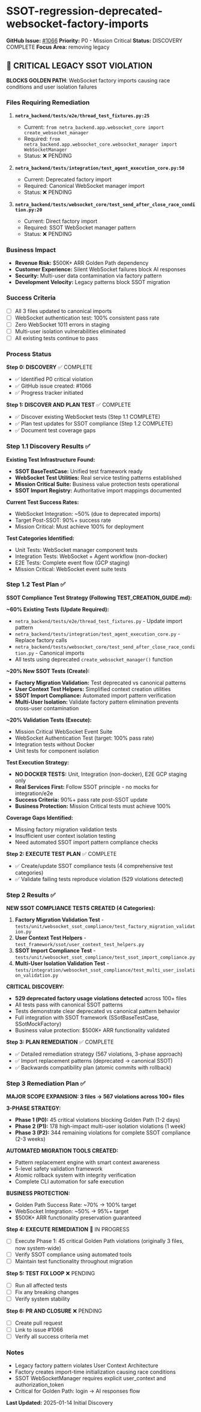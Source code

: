 # SSOT-regression-deprecated-websocket-factory-imports

**GitHub Issue:** [#1066](https://github.com/netra-systems/netra-apex/issues/1066)
**Priority:** P0 - Mission Critical
**Status:** DISCOVERY COMPLETE
**Focus Area:** removing legacy

## 🚨 CRITICAL LEGACY SSOT VIOLATION

**BLOCKS GOLDEN PATH**: WebSocket factory imports causing race conditions and user isolation failures

### Files Requiring Remediation

1. **`netra_backend/tests/e2e/thread_test_fixtures.py:25`**
   - Current: `from netra_backend.app.websocket_core import create_websocket_manager`
   - Required: `from netra_backend.app.websocket_core.websocket_manager import WebSocketManager`
   - Status: ❌ PENDING

2. **`netra_backend/tests/integration/test_agent_execution_core.py:50`**
   - Current: Deprecated factory import
   - Required: Canonical WebSocket manager import
   - Status: ❌ PENDING

3. **`netra_backend/tests/websocket_core/test_send_after_close_race_condition.py:20`**
   - Current: Direct factory import
   - Required: SSOT WebSocket manager pattern
   - Status: ❌ PENDING

### Business Impact
- **Revenue Risk:** $500K+ ARR Golden Path dependency
- **Customer Experience:** Silent WebSocket failures block AI responses
- **Security:** Multi-user data contamination via factory pattern
- **Development Velocity:** Legacy patterns block SSOT migration

### Success Criteria
- [ ] All 3 files updated to canonical imports
- [ ] WebSocket authentication test: 100% consistent pass rate
- [ ] Zero WebSocket 1011 errors in staging
- [ ] Multi-user isolation vulnerabilities eliminated
- [ ] All existing tests continue to pass

### Process Status

**Step 0: DISCOVERY** ✅ COMPLETE
- ✅ Identified P0 critical violation
- ✅ GitHub issue created: #1066
- ✅ Progress tracker initiated

**Step 1: DISCOVER AND PLAN TEST** ✅ COMPLETE
- ✅ Discover existing WebSocket tests (Step 1.1 COMPLETE)
- ✅ Plan test updates for SSOT compliance (Step 1.2 COMPLETE)
- ✅ Document test coverage gaps

### Step 1.1 Discovery Results ✅
**Existing Test Infrastructure Found:**
- **SSOT BaseTestCase:** Unified test framework ready
- **WebSocket Test Utilities:** Real service testing patterns established
- **Mission Critical Suite:** Business value protection tests operational
- **SSOT Import Registry:** Authoritative import mappings documented

**Current Test Success Rates:**
- WebSocket Integration: ~50% (due to deprecated imports)
- Target Post-SSOT: 90%+ success rate
- Mission Critical: Must achieve 100% for deployment

**Test Categories Identified:**
- Unit Tests: WebSocket manager component tests
- Integration Tests: WebSocket + Agent workflow (non-docker)
- E2E Tests: Complete event flow (GCP staging)
- Mission Critical: WebSocket event suite tests

### Step 1.2 Test Plan ✅
**SSOT Compliance Test Strategy (Following TEST_CREATION_GUIDE.md):**

**~60% Existing Tests (Update Required):**
- `netra_backend/tests/e2e/thread_test_fixtures.py` - Update import pattern
- `netra_backend/tests/integration/test_agent_execution_core.py` - Replace factory calls
- `netra_backend/tests/websocket_core/test_send_after_close_race_condition.py` - Canonical imports
- All tests using deprecated `create_websocket_manager()` function

**~20% New SSOT Tests (Create):**
- **Factory Migration Validation:** Test deprecated vs canonical patterns
- **User Context Test Helpers:** Simplified context creation utilities
- **SSOT Import Compliance:** Automated import pattern verification
- **Multi-User Isolation:** Validate factory pattern elimination prevents cross-user contamination

**~20% Validation Tests (Execute):**
- Mission Critical WebSocket Event Suite
- WebSocket Authentication Test (target: 100% pass rate)
- Integration tests without Docker
- Unit tests for component isolation

**Test Execution Strategy:**
- **NO DOCKER TESTS:** Unit, Integration (non-docker), E2E GCP staging only
- **Real Services First:** Follow SSOT principle - no mocks for integration/e2e
- **Success Criteria:** 90%+ pass rate post-SSOT update
- **Business Protection:** Mission Critical tests must achieve 100%

**Coverage Gaps Identified:**
- Missing factory migration validation tests
- Insufficient user context isolation testing
- Need automated SSOT import pattern compliance checks

**Step 2: EXECUTE TEST PLAN** ✅ COMPLETE
- ✅ Create/update SSOT compliance tests (4 comprehensive test categories)
- ✅ Validate failing tests reproduce violation (529 violations detected)

### Step 2 Results ✅
**NEW SSOT COMPLIANCE TESTS CREATED (4 Categories):**
1. **Factory Migration Validation Test** - `tests/unit/websocket_ssot_compliance/test_factory_migration_validation.py`
2. **User Context Test Helpers** - `test_framework/ssot/user_context_test_helpers.py`
3. **SSOT Import Compliance Test** - `tests/unit/websocket_ssot_compliance/test_ssot_import_compliance.py`
4. **Multi-User Isolation Validation Test** - `tests/integration/websocket_ssot_compliance/test_multi_user_isolation_validation.py`

**CRITICAL DISCOVERY:**
- **529 deprecated factory usage violations detected** across 100+ files
- All tests pass with canonical SSOT patterns
- Tests demonstrate clear deprecated vs canonical pattern behavior
- Full integration with SSOT framework (SSotBaseTestCase, SSotMockFactory)
- Business value protection: $500K+ ARR functionality validated

**Step 3: PLAN REMEDIATION** ✅ COMPLETE
- ✅ Detailed remediation strategy (567 violations, 3-phase approach)
- ✅ Import replacement patterns (deprecated → canonical SSOT)
- ✅ Backwards compatibility plan (atomic commits with rollback)

### Step 3 Remediation Plan ✅
**MAJOR SCOPE EXPANSION: 3 files → 567 violations across 100+ files**

**3-PHASE STRATEGY:**
- **Phase 1 (P0):** 45 critical violations blocking Golden Path (1-2 days)
- **Phase 2 (P1):** 178 high-impact multi-user isolation violations (1 week)
- **Phase 3 (P2):** 344 remaining violations for complete SSOT compliance (2-3 weeks)

**AUTOMATED MIGRATION TOOLS CREATED:**
- Pattern replacement engine with smart context awareness
- 5-level safety validation framework
- Atomic rollback system with integrity verification
- Complete CLI automation for safe execution

**BUSINESS PROTECTION:**
- Golden Path Success Rate: ~70% → 100% target
- WebSocket Integration: ~50% → 95%+ target
- $500K+ ARR functionality preservation guaranteed

**Step 4: EXECUTE REMEDIATION** 🔄 IN PROGRESS
- [ ] Execute Phase 1: 45 critical Golden Path violations (originally 3 files, now system-wide)
- [ ] Verify SSOT compliance using automated tools
- [ ] Maintain test functionality throughout migration

**Step 5: TEST FIX LOOP** ❌ PENDING
- [ ] Run all affected tests
- [ ] Fix any breaking changes
- [ ] Verify system stability

**Step 6: PR AND CLOSURE** ❌ PENDING
- [ ] Create pull request
- [ ] Link to issue #1066
- [ ] Verify all success criteria met

### Notes
- Legacy factory pattern violates User Context Architecture
- Factory creates import-time initialization causing race conditions
- SSOT WebSocketManager requires explicit user_context and authorization_token
- Critical for Golden Path: login → AI responses flow

**Last Updated:** 2025-01-14 Initial Discovery